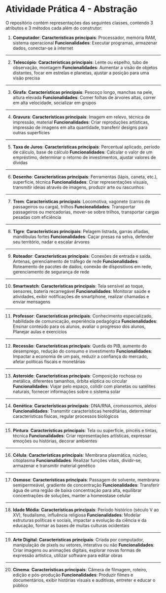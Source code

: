 # Atividade Prática 4 - Abstração

O repositório contém representações das seguintes classes, contendo 3 atributos e 3 métodos cada além do construtor:


1. **Computador**:
**Características principais**: Processador, memória RAM, sistema operacional
**Funcionalidades**: Executar programas, armazenar dados, conectar-se à internet

---

2. **Telescópio**:
**Características principais**: Lente ou espelho, tubo de observação, montagem
**Funcionalidades**: Aumentar a visão de objetos distantes, focar em estrelas e planetas, ajustar a posição para uma visão precisa

---


3. **Girafa**:
**Características principais**: Pescoço longo, manchas na pele, altura elevada
**Funcionalidades**: Comer folhas de árvores altas, correr em alta velocidade, socializar em grupos

---


4. **Gravura**:
**Características principais**: Imagem em relevo, técnica de impressão, material
**Funcionalidades**: Criar reproduções artísticas, impressão de imagens em alta quantidade, transferir designs para outras superfícies

---


5. **Taxa de Juros**:
**Características principais**: Percentual aplicado, período de cálculo, base de cálculo
**Funcionalidades**: Calcular o valor de um empréstimo, determinar o retorno de investimentos, ajustar valores de dívidas

---


6. **Desenho**:
**Características principais**: Ferramentas (lápis, caneta, etc.), superfície, técnica
**Funcionalidades**: Criar representações visuais, transmitir ideias através de imagens, produzir arte ou rascunhos

---


7. **Trem**:
**Características principais**: Locomotiva, vagonete (carros de passageiros ou carga), trilhos
**Funcionalidades**: Transportar passageiros ou mercadorias, mover-se sobre trilhos, transportar cargas pesadas com eficiência

---


8. **Tigre**:
**Características principais**: Pelagem listrada, garras afiadas, mandíbulas fortes
**Funcionalidades**: Caçar presas na selva, defender seu território, nadar e escalar árvores

---


9. **Roteador**:
**Características principais**: Conexões de entrada e saída, Antenas, gerenciamento de tráfego de rede
**Funcionalidades**: Roteamento de pacotes de dados, conexão de dispositivos em rede, gerenciamento de segurança de rede

---


10. **Smartwatch**:
**Características principais**: Tela sensível ao toque, sensores, bateria recarregável
**Funcionalidades**: Monitorar saúde e atividades, exibir notificações de smartphone, realizar chamadas e enviar mensagens

---


11. **Professor**:
**Características principais**: Conhecimento especializado, habilidade de comunicação, experiência pedagógica
**Funcionalidades**: Ensinar conteúdo para os alunos, avaliar o progresso dos alunos, Planejar aulas e exercícios

---


12. **Recessão**:
**Características principais**: Queda do PIB, aumento do desemprego, redução do consumo e investimento
**Funcionalidades**: Impactar a economia de um país, reduzir a confiança do mercado, afetar políticas fiscais e monetárias

---


13. **Asteroide**:
**Características principais**: Composição rochosa ou metálica, diferentes tamanhos, órbita elíptica ou circular
**Funcionalidades**: Viajar pelo espaço, colidir com planetas ou satélites naturais, fornecer informações sobre o sistema solar

---


14. **Genética**:
**Características principais**: DNA/RNA, cromossomos, alelos
**Funcionalidades**: Transmitir características hereditárias, determinar características físicas, regular processos biológicos

---


15. **Pintura**:
**Características principais**: Tela ou superfície, pincéis e tintas, técnica
**Funcionalidades**: Criar representações artísticas, expressar emoções ou histórias, decorar ambientes

---


16. **Célula**:
**Características principais**: Membrana plasmática, núcleo, citoplasma
**Funcionalidades**: Realizar funções vitais, dividir-se, armazenar e transmitir material genético

---


17. **Osmose**:
**Características principais**: Passagem de solvente, membrana semipermeável, gradiente de concentração
**Funcionalidades**: Transferir água de uma região de baixa concentração para alta, equilibrar concentrações de soluções, manter a homeostase celular

---


18. **Idade Média**:
**Características principais**: Período histórico (século V ao XV), feudalismo, influência religiosa
**Funcionalidades**: Modelar estruturas políticas e sociais, impactar a evolução da ciência e da educação, formar as bases de muitas culturas ocidentais

---


19. **Arte Digital**:
**Características principais**: Criada por computador, manipulação de pixels ou vetores, interativa ou não
**Funcionalidades**: Criar imagens ou animações digitais, explorar novas formas de expressão artística, utilizar software para editar obras

---


20. **Cinema**:
**Características principais**: Câmera de filmagem, roteiro, edição e pós-produção
**Funcionalidades**: Produzir filmes e documentários, exibir histórias visuais e auditivas, entreter e educar o público


